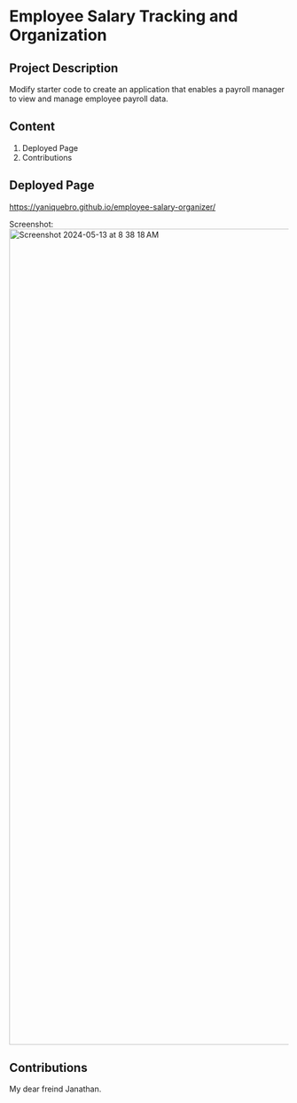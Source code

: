 # Employee Salary Tracking and Organization 

## Project Description
Modify starter code to create an application that enables a payroll manager to view and manage employee payroll data.
## Content
1. Deployed Page
2. Contributions

## Deployed Page
https://yaniquebro.github.io/employee-salary-organizer/

Screenshot:
<img width="1470" alt="Screenshot 2024-05-13 at 8 38 18 AM" src="https://github.com/yaniquebro/employee-salary-organizer/assets/158354516/38e3c099-828d-4e75-b37b-7367aa78118a">


## Contributions 
My dear freind Janathan.
